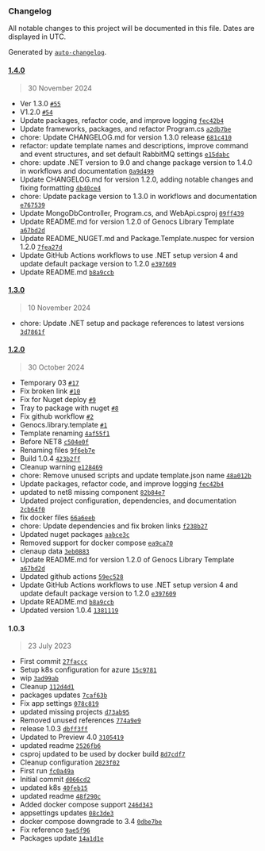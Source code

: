 ### Changelog

All notable changes to this project will be documented in this file. Dates are displayed in UTC.

Generated by [`auto-changelog`](https://github.com/CookPete/auto-changelog).

#### [1.4.0](https://github.com/Genocs/genocs-library-template/compare/1.3.0...1.4.0)

> 30 November 2024

- Ver 1.3.0 [`#55`](https://github.com/Genocs/genocs-library-template/pull/55)
- V1.2.0 [`#54`](https://github.com/Genocs/genocs-library-template/pull/54)
- Update packages, refactor code, and improve logging [`fec42b4`](https://github.com/Genocs/genocs-library-template/commit/fec42b4c1297e8572bcc5f84725e0d7b9b6a93fa)
- Update frameworks, packages, and refactor Program.cs [`a2db7be`](https://github.com/Genocs/genocs-library-template/commit/a2db7be6b20c9f303b0daef083864cc59bc2b2f4)
- chore: Update CHANGELOG.md for version 1.3.0 release [`681c410`](https://github.com/Genocs/genocs-library-template/commit/681c410d8815fa4701508b0d53db46f24bbbfdff)
- refactor: update template names and descriptions, improve command and event structures, and set default RabbitMQ settings [`e15dabc`](https://github.com/Genocs/genocs-library-template/commit/e15dabcc017168e0bf6a99323b70b69566262282)
- chore: update .NET version to 9.0 and change package version to 1.4.0 in workflows and documentation [`0a9d499`](https://github.com/Genocs/genocs-library-template/commit/0a9d49957cf9c3b348ecdc28e61e84fe27489205)
- Update CHANGELOG.md for version 1.2.0, adding notable changes and fixing formatting [`4b40ce4`](https://github.com/Genocs/genocs-library-template/commit/4b40ce476cb7c4f5658165a061bf0954a1403622)
- chore: Update package version to 1.3.0 in workflows and documentation [`e767539`](https://github.com/Genocs/genocs-library-template/commit/e76753989f7fcc094f58c000318880c6adce8adc)
- Update MongoDbController, Program.cs, and WebApi.csproj [`09ff439`](https://github.com/Genocs/genocs-library-template/commit/09ff4398688b83eaf6240870e9753725890d950b)
- Update README.md for version 1.2.0 of Genocs Library Template [`a67bd2d`](https://github.com/Genocs/genocs-library-template/commit/a67bd2d82fa3dd5ffa616137013a5c4fe3800b87)
- Update README_NUGET.md and Package.Template.nuspec for version 1.2.0 [`7fea27d`](https://github.com/Genocs/genocs-library-template/commit/7fea27d483ef511f7e53bf41a9d26f8162b92d18)
- Update GitHub Actions workflows to use .NET setup version 4 and update default package version to 1.2.0 [`e397609`](https://github.com/Genocs/genocs-library-template/commit/e39760998d26e1ce87d6a8f2893d46daa9606671)
- Update README.md [`b8a9ccb`](https://github.com/Genocs/genocs-library-template/commit/b8a9ccb73dc8496b7fe1be8a91828bd899141c67)

#### [1.3.0](https://github.com/Genocs/genocs-library-template/compare/1.2.0...1.3.0)

> 10 November 2024

- chore: Update .NET setup and package references to latest versions [`3d7861f`](https://github.com/Genocs/genocs-library-template/commit/3d7861fa7a1db78cc0b85a852f4f76bde5e16679)

#### [1.2.0](https://github.com/Genocs/genocs-library-template/compare/1.0.3...1.2.0)

> 30 October 2024

- Temporary 03 [`#17`](https://github.com/Genocs/genocs-library-template/pull/17)
- Fix broken link [`#10`](https://github.com/Genocs/genocs-library-template/pull/10)
- Fix for Nuget deploy [`#9`](https://github.com/Genocs/genocs-library-template/pull/9)
- Tray to package with nuget [`#8`](https://github.com/Genocs/genocs-library-template/pull/8)
- Fix github workflow [`#2`](https://github.com/Genocs/genocs-library-template/pull/2)
- Genocs.library.template [`#1`](https://github.com/Genocs/genocs-library-template/pull/1)
- Template renaming [`4af55f1`](https://github.com/Genocs/genocs-library-template/commit/4af55f11cc15f1f9719f01b6fd793c09a7fb8820)
- Before NET8 [`c504e0f`](https://github.com/Genocs/genocs-library-template/commit/c504e0f77b82b7c25679a151a0097f82329c6ddc)
- Renaming files [`9f6eb7e`](https://github.com/Genocs/genocs-library-template/commit/9f6eb7ed40b76cf0581c9f0281368410746e97c7)
- Build 1.0.4 [`423b2ff`](https://github.com/Genocs/genocs-library-template/commit/423b2ff1e5ebe4110bfc9e2c62a7386fc717d038)
- Cleanup warning [`e128469`](https://github.com/Genocs/genocs-library-template/commit/e12846936aa66cbde9692c02f92eb747b7846e37)
- chore: Remove unused scripts and update template.json name [`48a012b`](https://github.com/Genocs/genocs-library-template/commit/48a012ba06055cb60cb8b4449db8a42d6a2ad3a9)
- Update packages, refactor code, and improve logging [`fec42b4`](https://github.com/Genocs/genocs-library-template/commit/fec42b4c1297e8572bcc5f84725e0d7b9b6a93fa)
- updated to net8 missing component [`82b84e7`](https://github.com/Genocs/genocs-library-template/commit/82b84e74a100a105d1999b04d08573cd94fe55eb)
- Updated project configuration, dependencies, and documentation [`2cb64f0`](https://github.com/Genocs/genocs-library-template/commit/2cb64f057af8a4fd7f0a37643f3c889b37c0aeed)
- fix docker files [`66a6eeb`](https://github.com/Genocs/genocs-library-template/commit/66a6eebf331fe2e982bb4df020c9aeb7683df4d3)
- chore: Update dependencies and fix broken links [`f238b27`](https://github.com/Genocs/genocs-library-template/commit/f238b27f9bb3036af902b3a30942b5be948a8f86)
- Updated nuget packages [`aabce3c`](https://github.com/Genocs/genocs-library-template/commit/aabce3c7018f284ed813cf8b39db1537e39938be)
- Removed support for docker compose [`ea9ca70`](https://github.com/Genocs/genocs-library-template/commit/ea9ca70f863013cc0cbc247ee52000e3794440ab)
- clenaup data [`3eb0883`](https://github.com/Genocs/genocs-library-template/commit/3eb08831ba75b1f745498e49ba356d35b21e1ceb)
- Update README.md for version 1.2.0 of Genocs Library Template [`a67bd2d`](https://github.com/Genocs/genocs-library-template/commit/a67bd2d82fa3dd5ffa616137013a5c4fe3800b87)
- Updated github actions [`59ec528`](https://github.com/Genocs/genocs-library-template/commit/59ec528b1398b08d22b8d2d628dc991261149480)
- Update GitHub Actions workflows to use .NET setup version 4 and update default package version to 1.2.0 [`e397609`](https://github.com/Genocs/genocs-library-template/commit/e39760998d26e1ce87d6a8f2893d46daa9606671)
- Update README.md [`b8a9ccb`](https://github.com/Genocs/genocs-library-template/commit/b8a9ccb73dc8496b7fe1be8a91828bd899141c67)
- Updated version 1.0.4 [`1381119`](https://github.com/Genocs/genocs-library-template/commit/1381119aa9ba2daa15bcd285bfb27b812b0500dd)

#### 1.0.3

> 23 July 2023

- First commit [`27faccc`](https://github.com/Genocs/genocs-library-template/commit/27faccce4f0d32f1e019a6e9aaa5c8f5568d27db)
- Setup k8s configuration for azure [`15c9781`](https://github.com/Genocs/genocs-library-template/commit/15c97817d9dd481c87ff778b4fbb82444c91e7f6)
- wip [`3ad99ab`](https://github.com/Genocs/genocs-library-template/commit/3ad99abaaeeb68e9ceabb44721f63d93d41e9bb6)
- Cleanup [`112d4d1`](https://github.com/Genocs/genocs-library-template/commit/112d4d10f920d3b6692edf4ca0e4aa51677b4cc2)
- packages updates [`7caf63b`](https://github.com/Genocs/genocs-library-template/commit/7caf63b0f7f93fae558258f04053ecab866eec8a)
- Fix app settings [`078c819`](https://github.com/Genocs/genocs-library-template/commit/078c81978f5ce4ebdf18e815600e92d72b219cf7)
- updated missing projects [`d73ab95`](https://github.com/Genocs/genocs-library-template/commit/d73ab956f19a62bc0c9c6360a1e6c92956b13351)
- Removed unused references [`774a9e9`](https://github.com/Genocs/genocs-library-template/commit/774a9e9a3040cd5860bec87313c1c2678775cfa9)
- release 1.0.3 [`dbff3ff`](https://github.com/Genocs/genocs-library-template/commit/dbff3ff07458d8cac62070ab1e1d702cda207583)
- Updated to Preview 4.0 [`3105419`](https://github.com/Genocs/genocs-library-template/commit/31054194380937fcc403740554d1005a768da5fc)
- updated readme [`2526fb6`](https://github.com/Genocs/genocs-library-template/commit/2526fb6ced352cb3c57645d7f4f6a037940e06ed)
- csproj updated to be used by docker build [`8d7cdf7`](https://github.com/Genocs/genocs-library-template/commit/8d7cdf75ff06d93737a98f00c7a0253067487dc2)
- Cleanup configuration [`2023f02`](https://github.com/Genocs/genocs-library-template/commit/2023f0255d6db0fd79475daff1ab75c75a3ed96a)
- First run [`fc0a49a`](https://github.com/Genocs/genocs-library-template/commit/fc0a49a41878c71b8a6b796d0d7be8a421628446)
- Initial commit [`d066cd2`](https://github.com/Genocs/genocs-library-template/commit/d066cd2c50a0e201e92c68dfbeeb0aeca87a4e43)
- updated k8s [`40feb15`](https://github.com/Genocs/genocs-library-template/commit/40feb15c535470e2215b843370fcd81e847d7f66)
- updated readme [`48f290c`](https://github.com/Genocs/genocs-library-template/commit/48f290c597b8ebf0ef0bb16c4a548d5b0a28acc2)
- Added docker compose support [`246d343`](https://github.com/Genocs/genocs-library-template/commit/246d343c463c2cc9fb2b8e9dc471d88fefb6f63d)
- appsettings updates [`08c3de3`](https://github.com/Genocs/genocs-library-template/commit/08c3de35850d95d7fee51a4208cefcb6a10b294d)
- docker compose downgrade to 3.4 [`0dbe7be`](https://github.com/Genocs/genocs-library-template/commit/0dbe7be712726a93e67daebb8193e09a0890d104)
- Fix reference [`9ae5f96`](https://github.com/Genocs/genocs-library-template/commit/9ae5f96cf89e0d85b985d435110bc9b6f4f0074e)
- Packages update [`14a1d1e`](https://github.com/Genocs/genocs-library-template/commit/14a1d1ef07b7a6ca1c9532852f10dd2834777825)
